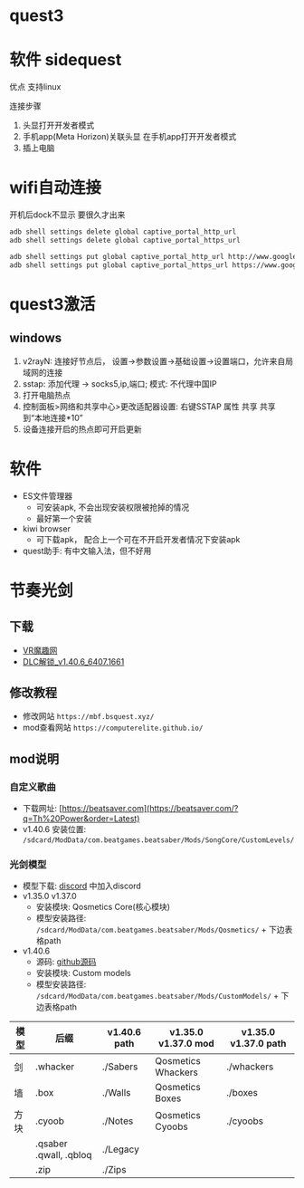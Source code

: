 # quest3


# 软件 sidequest

优点 支持linux

连接步骤
1. 头显打开开发者模式
2. 手机app(Meta Horizon)关联头显 在手机app打开开发者模式
3. 插上电脑

# wifi自动连接

开机后dock不显示 要很久才出来

```bash
adb shell settings delete global captive_portal_http_url
adb shell settings delete global captive_portal_https_url

adb shell settings put global captive_portal_http_url http://www.google.cn/generate_204
adb shell settings put global captive_portal_https_url https://www.google.cn/generate_204
```

# quest3激活

## windows

1. v2rayN: 连接好节点后， 设置->参数设置->基础设置->设置端口，允许来自局域网的连接
2. sstap: 添加代理 -> socks5,ip,端口; 模式: 不代理中国IP
3. 打开电脑热点
4. 控制面板>网络和共享中心>更改适配器设置: 右键SSTAP 属性 共享 共享到“本地连接*10”
5. 设备连接开启的热点即可开启更新

# 软件

- ES文件管理器
    - 可安装apk, 不会出现安装权限被抢掉的情况
    - 最好第一个安装
- kiwi browser
    - 可下载apk， 配合上一个可在不开启开发者情况下安装apk
- quest助手: 有中文输入法，但不好用

# 节奏光剑

## 下载

- [VR魔趣网](https://www.vrmoo.net/?s=beat+saber&type=post)
- [DLC解锁_v1.40.6_6407.1661](https://www.vrmoo.net/72.html)

## 修改教程

- 修改网站 `https://mbf.bsquest.xyz/`
- mod查看网站 `https://computerelite.github.io/`

## mod说明

### 自定义歌曲

- 下载网址: [https://beatsaver.com](https://beatsaver.com/?q=Th%20Power&order=Latest)
- v1.40.6 安装位置: `/sdcard/ModData/com.beatgames.beatsaber/Mods/SongCore/CustomLevels/`

### 光剑模型

- 模型下载: [discord](http://www.questmodding.com/) 中加入discord
- v1.35.0 v1.37.0
    - 安装模块: Qosmetics Core(核心模块)
    - 模型安装路径: `/sdcard/ModData/com.beatgames.beatsaber/Mods/Qosmetics/` + 下边表格path
- v1.40.6
    - 源码: [github源码](https://github.com/Metalit/CustomModels/)
    - 安装模块: Custom models
    - 模型安装路径: `/sdcard/ModData/com.beatgames.beatsaber/Mods/CustomModels/` + 下边表格path

| 模型  | 后缀                   | v1.40.6 path | v1.35.0 v1.37.0 mod | v1.35.0 v1.37.0 path |
| ---   | -------                | ------       | ---                 | ---         |
|  剑   | .whacker               | ./Sabers     | Qosmetics Whackers  | ./whackers  |
|  墙   | .box                   | ./Walls      | Qosmetics Boxes     | ./boxes     |
|  方块 | .cyoob                 | ./Notes      | Qosmetics Cyoobs    | ./cyoobs    |
|       | .qsaber .qwall, .qbloq | ./Legacy     |                     |
|       | .zip                   | ./Zips       |                     |